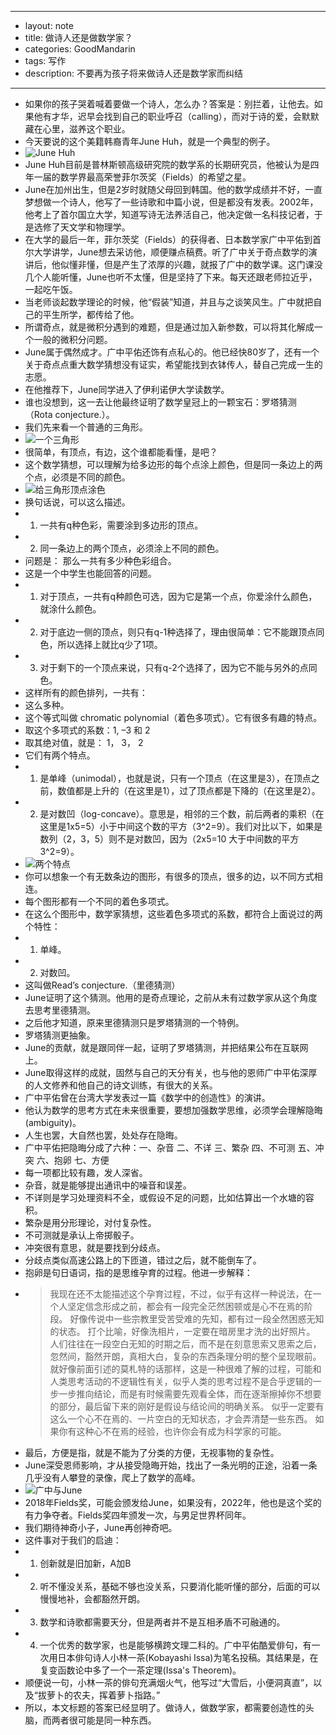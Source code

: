- ---
- layout: note
- title: 做诗人还是做数学家？
- categories: GoodMandarin
- tags: 写作
- description: 不要再为孩子将来做诗人还是数学家而纠结
- ---
- 如果你的孩子哭着喊着要做一个诗人，怎么办？答案是：别拦着，让他去。如果他有才华，迟早会找到自己的职业呼召（calling），而对于诗的爱，会默默藏在心里，滋养这个职业。
- 今天要说的这个美籍韩裔青年June Huh，就是一个典型的例子。
- ![June Huh]( http://osi3xedah.bkt.clouddn.com/june-huh.png)
- June Huh目前是普林斯顿高级研究院的数学系的长期研究员，他被认为是四年一届的数学界最高荣誉菲尔茨奖（Fields）的希望之星。
- June在加州出生，但是2岁时就随父母回到韩国。他的数学成绩并不好，一直梦想做一个诗人，他写了一些诗歌和中篇小说，但是都没有发表。2002年，他考上了首尔国立大学，知道写诗无法养活自己，他决定做一名科技记者，于是选修了天文学和物理学。
- 在大学的最后一年，菲尔茨奖（Fields）的获得者、日本数学家广中平佑到首尔大学讲学，June想去采访他，顺便赚点稿费。听了广中关于奇点数学的演讲后，他似懂非懂，但是产生了浓厚的兴趣，就报了广中的数学课。这门课没几个人能听懂，June也听不太懂，但是坚持了下来。每天还跟老师拉近乎，一起吃午饭。
- 当老师谈起数学理论的时候，他“假装”知道，并且与之谈笑风生。广中就把自己的平生所学，都传给了他。
- 所谓奇点，就是微积分遇到的难题，但是通过加入新参数，可以将其化解成一个一般的微积分问题。
- June属于偶然成才。广中平佑还饰有点私心的。他已经快80岁了，还有一个关于奇点点重大数学猜想没有证实，希望能找到衣钵传人，替自己完成一生的志愿。
- 在他推荐下，June同学进入了伊利诺伊大学读数学。
- 谁也没想到，这一去让他最终证明了数学皇冠上的一颗宝石：罗塔猜测 （Rota conjecture.）。
- 我们先来看一个普通的三角形。
- ![一个三角形](http://osi3xedah.bkt.clouddn.com/triangle1.png)
- 很简单，有顶点，有边，这个谁都能看懂，是吧？
- 这个数学猜想，可以理解为给多边形的每个点涂上颜色，但是同一条边上的两个点，必须是不同的颜色。
- ![给三角形顶点涂色](http://osi3xedah.bkt.clouddn.com/triangle2.png)
- 换句话说，可以这么描述。
- 1. 一共有q种色彩，需要涂到多边形的顶点。
- 2. 同一条边上的两个顶点，必须涂上不同的颜色。
- 问题是： 那么一共有多少种色彩组合。
- 这是一个中学生也能回答的问题。
- 1. 对于顶点，一共有q种颜色可选，因为它是第一个点，你爱涂什么颜色，就涂什么颜色。
- 2. 对于底边一侧的顶点，则只有q-1种选择了，理由很简单：它不能跟顶点同色，所以选择上就比q少了1项。
- 3. 对于剩下的一个顶点来说，只有q-2个选择了，因为它不能与另外的点同色。
- 这样所有的颜色排列，一共有：
- 这么多种。
- 这个等式叫做 chromatic polynomial（着色多项式）。它有很多有趣的特点。
- 取这个多项式的系数：1, –3 和 2
- 取其绝对值，就是： 1， 3， 2
- 它们有两个特点。
- 1. 是单峰（unimodal），也就是说，只有一个顶点（在这里是3），在顶点之前，数值都是上升的（在这里是1），过了顶点都是下降的（在这里是2）。
- 2. 是对数凹（log-concave）。意思是，相邻的三个数，前后两者的乘积（在这里是1x5=5）小于中间这个数的平方（3^2=9）。我们对比以下，如果是数列（2，3，5）则不是对数凹，因为（2x5=10 大于中间数的平方 3^2=9）。
- ![两个特点](http://osi3xedah.bkt.clouddn.com/2getexing.png)
- 你可以想象一个有无数条边的图形，有很多的顶点，很多的边，以不同方式相连。
- 每个图形都有一个不同的着色多项式。
- 在这么个图形中，数学家猜想，这些着色多项式的系数，都符合上面说过的两个特性：
- 1. 单峰。
- 2. 对数凹。
- 这叫做Read’s conjecture.（里德猜测）
- June证明了这个猜测。他用的是奇点理论，之前从未有过数学家从这个角度去思考里德猜测。
- 之后他才知道，原来里德猜测只是罗塔猜测的一个特例。
- 罗塔猜测更抽象。
- June的贡献，就是跟同伴一起，证明了罗塔猜测，并把结果公布在互联网上。
- June取得这样的成就，固然与自己的天分有关，也与他的恩师广中平佑深厚的人文修养和他自己的诗文训练，有很大的关系。
- 广中平佑曾在台湾大学发表过一篇《数学中的创造性》的演讲。
- 他认为数学的思考方式在未来很重要，要想加强数学思维，必须学会理解隐晦 (ambiguity)。
- 人生也罢，大自然也罢，处处存在隐晦。
- 广中平佑把隐晦分成了六种：一、杂音 二、不详 三、繁杂 四、不可测 五、冲突 六、抱卵 七、方便
- 每一项都比较有趣，发人深省。
- 杂音，就是能够提出通讯中的噪音和误差。
- 不详则是学习处理资料不全，或假设不足的问题，比如估算出一个水塘的容积。
- 繁杂是用分形理论，对付复杂性。
- 不可测就是承认上帝掷骰子。
- 冲突很有意思，就是要找到分歧点。
- 分歧点类似高速公路上的下匝道，错过之后，就不能倒车了。
- 抱卵是句日语词，指的是思维孕育的过程。他进一步解释：
- > 我现在还不太能描述这个孕育过程，不过，似乎有这样一种说法，在一个人坚定信念形成之前，都会有一段完全茫然困顿或是心不在焉的阶段。 好像传说中一些宗教里受苦受难的先知，都有过一段全然困惑无知的状态。 打个比喻，好像洗相片，一定要在暗房里才洗的出好照片。 人们往往在一段空白无知的时期之后，而不是在刻意思索又思索之后，忽然间，豁然开朗，真相大白，复杂的东西条理分明的整个呈现眼前。 就好像前面引述的莫札特的话那样，这是一种很难了解的过程，可能和人类思考活动的不逻辑性有关，似乎人类的思考过程不是合乎逻辑的一步一步推向结论，而是有时候需要先观看全体，而在逐渐擦掉你不想要的部分，最后留下来的刚好是假设与结论间的明确关系。 似乎一定要有这么一个心不在焉的、一片空白的无知状态，才会弄清楚一些东西。 如果你有这种心不在焉的经验，也许你会有成为科学家的可能。
- 最后，方便是指，就是不能为了分类的方便，无视事物的复杂性。
- June深受恩师影响，才从接受隐晦开始，找出了一条光明的正途，沿着一条几乎没有人攀登的录像，爬上了数学的高峰。
- ![广中与June](http://osi3xedah.bkt.clouddn.com/guangzhong-and-june.png)
- 2018年Fields奖，可能会颁发给June，如果没有，2022年，他也是这个奖的有力争夺者。Fields奖四年颁发一次，与男足世界杯同年。
- 我们期待神奇小子，June再创神奇吧。
- 这件事对于我们的启迪：
- 1. 创新就是旧加新，A加B
- 2. 听不懂没关系，基础不够也没关系，只要消化能听懂的部分，后面的可以慢慢地补，会都豁然开朗。
- 3. 数学和诗歌都需要天分，但是两者并不是互相矛盾不可融通的。
- 4. 一个优秀的数学家，也是能够横跨文理二科的。广中平佑酷爱俳句，有一次用日本俳句诗人小林一茶(Kobayashi Issa)为笔名投稿。其结果是，在复变函数论中多了一个一茶定理(Issa's Theorem)。
- 顺便说一句，小林一茶的俳句充满烟火气，他写过“大雪后，小便洞真直”，以及“拔萝卜的农夫，挥着萝卜指路。”
- 所以，本文标题的答案已经显明了。做诗人，做数学家，都需要创造性的头脑，而两者很可能是同一种东西。
